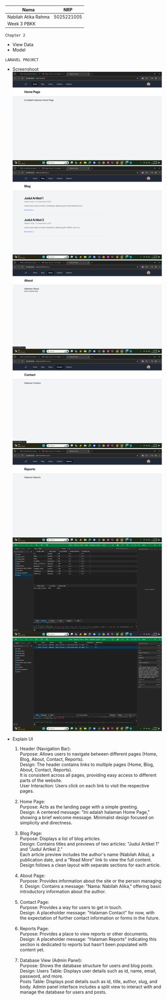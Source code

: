 | Nama | NRP |
| --- |---|
| Nabilah Atika Rahma | 5025221005 |
| Week 3 PBKK |


`Chapter 2`

- View Data
- Model <br>

`LARAVEL PROJRCT`

- Screenshoot 
    ![Alt text](./image0.png)
    ![Alt text](./image1.png)
    ![Alt text](./image2.png)
    ![Alt text](./image3.png)
    ![Alt text](./image4.png)
    ![Alt text](./image5.png)
    ![Alt text](./image6.png)

- Explain UI
    1. Header (Navigation Bar): <br>
    Purpose: Allows users to navigate between different pages (Home, Blog, About, Contact, Reports). <br>
    Design:    The header contains links to multiple pages (Home, Blog, About, Contact, Reports).<br>
    It is consistent across all pages, providing easy access to different parts of the website.<br>
    User Interaction: Users click on each link to visit the respective pages.<br><br>
    2. Home Page:<br>
    Purpose: Acts as the landing page with a simple greeting.<br>
    Design: A centered message: "Ini adalah halaman Home Page," showing a brief welcome message.
    Minimalist design focused on simplicity and directness.<br><br>
    3. Blog Page:<br>
    Purpose: Displays a list of blog articles.<br>
    Design: Contains titles and previews of two articles: "Judul Artikel 1" and "Judul Artikel 2."<br>
    Each article preview includes the author's name (Nabilah Alika), a publication date, and a "Read More" link to view the full content.<br>
    Design follows a clean layout with separate sections for each article.<br><br>
    4. About Page:<br>
    Purpose: Provides information about the site or the person managing it.
    Design: Contains a message: "Nama: Nabilah Alika," offering basic introductory information about the author.<br><br>
    5. Contact Page:<br>
    Purpose: Provides a way for users to get in touch.<br>
    Design: A placeholder message: "Halaman Contact" for now, with the expectation of further contact information or forms in the future.<br><br>
    6. Reports Page:<br>
    Purpose: Provides a place to view reports or other documents.<br>
    Design: A placeholder message: "Halaman Reports" indicating this section is dedicated to reports but hasn't been populated with content yet.<br><br>
    7. Database View (Admin Panel):<br>
    Purpose: Shows the database structure for users and blog posts.<br>
    Design: Users Table: Displays user details such as id, name, email, password, and more.<br>
    Posts Table: Displays post details such as id, title, author, slug, and body.
    Admin panel interface includes a split view to interact with and manage the database for users and posts.

